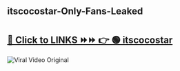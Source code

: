 
 ## itscocostar-Only-Fans-Leaked

# <h2><a href="https://clipsfans.com/itscocostar&ref=git">🔗 Click to LINKS ⏩⏩ 👉 🟢 itscocostar </a></h2>

<a href="https://clipsfans.com/itscocostar&ref=git" rel="nofollow" data-target="animated-image.originalLink"><img src="https://i.ibb.co.com/xMMVF88/686577567.gif" alt="Viral Video Original" style="max-width: 100%; display: inline-block;" data-target="animated-image.originalImage"></a>
